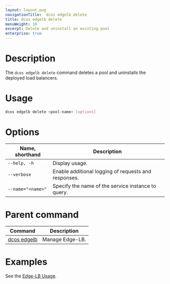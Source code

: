 ```yaml
---
layout: layout.pug
navigationTitle:  dcos edgelb delete
title: dcos edgelb delete
menuWeight: 10
excerpt: Delete and uninstall an existing pool
enterprise: true
---
```


# Description
The `dcos edgelb delete` command deletes a pool and uninstalls the deployed load balancers.

# Usage

```bash
dcos edgelb delete <pool-name> [options]
```

# Options

| Name, shorthand | Description |
|-----------------|-------------|
| `--help, -h`    | Display usage. |
| `--verbose`     | Enable additional logging of requests and responses. |
| `--name="<name>"` | Specify the name of the service instance to query. |

# Parent command

| Command | Description |
|---------|-------------|
| [dcos edgelb](../../cli-reference/) |  Manage Edge-LB. |

# Examples

See the [Edge-LB Usage](../../usage/).
